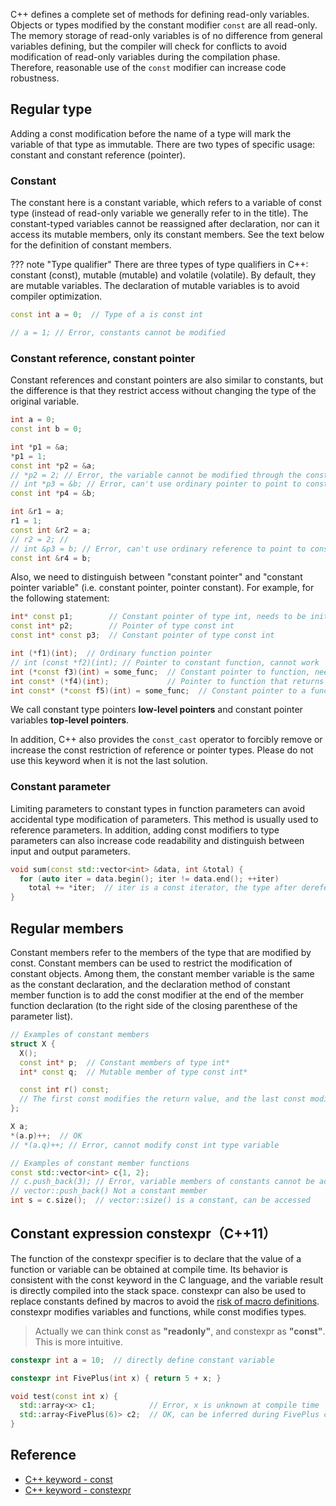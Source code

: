 C++ defines a complete set of methods for defining read-only variables. Objects or types modified by the constant modifier `const` are all read-only. The memory storage of read-only variables is of no difference from general variables defining, but the compiler will check for conflicts to avoid modification of read-only variables during the compilation phase. Therefore, reasonable use of the `const` modifier can increase code robustness.

## Regular type

Adding a const modification before the name of a type will mark the variable of that type as immutable. There are two types of specific usage: constant and constant reference (pointer).

### Constant

The constant here is a constant variable, which refers to a variable of const type (instead of read-only variable we generally refer to in the title). The constant-typed variables cannot be reassigned after declaration, nor can it access its mutable members, only its constant members. See the text below for the definition of constant members.

??? note "Type qualifier"
    There are three types of type qualifiers in C++: constant (const), mutable (mutable) and volatile (volatile). By default, they are mutable variables. The declaration of mutable variables is to avoid compiler optimization.

```cpp
const int a = 0;  // Type of a is const int

// a = 1; // Error, constants cannot be modified
```

### Constant reference, constant pointer

Constant references and constant pointers are also similar to constants, but the difference is that they restrict access without changing the type of the original variable.

```cpp
int a = 0;
const int b = 0;

int *p1 = &a;
*p1 = 1;
const int *p2 = &a;
// *p2 = 2; // Error, the variable cannot be modified through the constant pointer
// int *p3 = &b; // Error, can't use ordinary pointer to point to const variable
const int *p4 = &b;

int &r1 = a;
r1 = 1;
const int &r2 = a;
// r2 = 2; // 
// int &p3 = b; // Error, can't use ordinary reference to point to const variable
const int &r4 = b;
```

Also, we need to distinguish between "constant pointer" and "constant pointer variable" (i.e. constant pointer, pointer constant). For example, for the following statement:

```cpp
int* const p1;        // Constant pointer of type int, needs to be initialized
const int* p2;        // Pointer of type const int
const int* const p3;  // Constant pointer of type const int

int (*f1)(int);  // Ordinary function pointer
// int (const *f2)(int); // Pointer to constant function, cannot work
int (*const f3)(int) = some_func;  // Constant pointer to function, need to be initialized
int const* (*f4)(int);             // Pointer to function that returns constant pointer
int const* (*const f5)(int) = some_func;  // Constant pointer to a function that returns a constant pointer
```

We call constant type pointers **low-level pointers** and constant pointer variables **top-level pointers**.

In addition, C++ also provides the `const_cast` operator to forcibly remove or increase the const restriction of reference or pointer types. Please do not use this keyword when it is not the last solution.

### Constant parameter

Limiting parameters to constant types in function parameters can avoid accidental type modification of parameters. This method is usually used to reference parameters. In addition, adding const modifiers to type parameters can also increase code readability and distinguish between input and output parameters.

```cpp
void sum(const std::vector<int> &data, int &total) {
  for (auto iter = data.begin(); iter != data.end(); ++iter)
    total += *iter;  // iter is a const iterator, the type after dereference is const int
}
```

## Regular members

Constant members refer to the members of the type that are modified by const. Constant members can be used to restrict the modification of constant objects. Among them, the constant member variable is the same as the constant declaration, and the declaration method of constant member function is to add the const modifier at the end of the member function declaration (to the right side of the closing parenthese of the parameter list).

```cpp
// Examples of constant members
struct X {
  X();
  const int* p;  // Constant members of type int*
  int* const q;  // Mutable member of type const int*

  const int r() const;
  // The first const modifies the return value, and the last const modifies the member function.
};

X a;
*(a.p)++;  // OK
// *(a.q)++; // Error, cannot modify const int type variable

// Examples of constant member functions
const std::vector<int> c{1, 2};
// c.push_back(3); // Error, variable members of constants cannot be accessed
// vector::push_back() Not a constant member
int s = c.size();  // vector::size() is a constant, can be accessed
```

## Constant expression constexpr（C++11）

The function of the constexpr specifier is to declare that the value of a function or variable can be obtained at compile time. Its behavior is consistent with the const keyword in the C language, and the variable result is directly compiled into the stack space. constexpr can also be used to replace constants defined by macros to avoid the [risk of macro definitions](./basic.md#define). constexpr modifies variables and functions, while const modifies types.

> Actually we can think const as **"readonly"**, and constexpr as **"const"**. This is more intuitive.

```cpp
constexpr int a = 10;  // directly define constant variable

constexpr int FivePlus(int x) { return 5 + x; }

void test(const int x) {
  std::array<x> c1;            // Error, x is unknown at compile time
  std::array<FivePlus(6)> c2;  // OK, can be inferred during FivePlus compilation
}
```

## Reference

-  [C++ keyword - const](https://en.cppreference.com/w/cpp/keyword/const) 
-  [C++ keyword - constexpr](https://en.cppreference.com/w/cpp/keyword/constexpr) 
